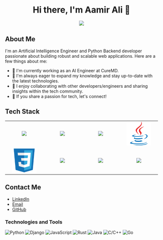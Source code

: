 <div align="center">
  <h1> Hi there, I'm Aamir Ali 👋</h1>
</div>

<p align="center">
  <a href="https://github.com/aamirali-dev"><img src="https://readme-typing-svg.herokuapp.com?lines=Artificial+Intelligence+Engineer;Machine Learning Engineer;Python+Backend+Developer&font=Roboto&size=24&duration=3500&pause=500&center=true&width=500&height=50&color=9c033a"></a>
</p>

## About Me

I'm an Artificial Intelligence Engineer and Python Backend developer passionate about building robust and scalable web applications. Here are a few things about me:

- 🔭 I'm currently working as an AI Engineer at CureMD.
- 🌱 I'm always eager to expand my knowledge and stay up-to-date with the latest technologies.
- 👯 I enjoy collaborating with other developers/engineers and sharing insights within the tech community.
- 💎 If you share a passion for tech, let's connect!

## Tech Stack

<table width="100">
  <tr>
    <td align='center' width="200">
      <img src="https://www.python.org/static/community_logos/python-logo-master-v3-TM.png" width="80">
    </td>
    <td align='center' width="200">
      <img src="https://www.djangoproject.com/m/img/logos/django-logo-negative.png" width="80">
    </td>
    <td align='center' width="200">
      <img src="https://spring.io/images/spring-initial.png" width="80">
    </td>
    <td align='center' width="200">
      <img src="https://github.com/devicons/devicon/blob/master/icons/java/java-original.svg" width="80">
    </td>
  </tr>
  <tr>
    <td align='center'>
      <img src="https://github.com/devicons/devicon/blob/master/icons/css3/css3-original.svg" width="80">
    </td>
    <td align='center'>
      <img src="https://www.vectorlogo.zone/logos/reactjs/reactjs-ar21.svg" width="80">
    </td>
    <td align='center'>
      <img src="https://img.icons8.com/color/452/spring-logo.png" width="80">
    </td>
    <td align='center'>
      <img src="https://www.vectorlogo.zone/logos/mysql/mysql-ar21.svg" width="80">
    </td>
  </tr>
</table>

## Contact Me

- [LinkedIn](https://www.linkedin.com/in/aamiralidev/)
- [Email](aamiraliadv1@gmail.com)
- [GitHub](https://github.com/aamirali-dev)

### Technologies and Tools

![Python](https://img.shields.io/badge/-Python-3776AB?style=flat-square&logo=python&logoColor=white)
![Django](https://img.shields.io/badge/-Django-092E20?style=flat-square&logo=django&logoColor=white)
![JavaScript](https://img.shields.io/badge/-JavaScript-F7DF1E?style=flat-square&logo=javascript&logoColor=black)
![Rust](https://img.shields.io/badge/-Rust-61DAFB?style=flat-square&logo=rust&logoColor=black)
![Java](https://img.shields.io/badge/-Java-F05032?style=flat-square&logo=java&logoColor=white)
![C/C++](https://img.shields.io/badge/-C/C++-F05032?style=flat-square&logo=C/C++&logoColor=white)
![Go](https://img.shields.io/badge/-Go-F05032?style=flat-square&logo=go&logoColor=white)


<!--- [![Anurag's GitHub stats](https://github-readme-stats.vercel.app/api?username=aamirali-dev&show_icons=true&theme=radical)](https://github.com/anuraghazra/github-readme-stats) -->
